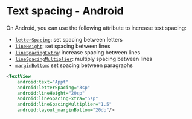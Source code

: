 # Text spacing - Android

On Android, you can use the following attribute to increase text spacing:

- [`letterSpacing`](https://developer.android.com/reference/android/widget/TextView#attr_android:letterSpacing): set spacing between letters
- [`lineHeight`](https://developer.android.com/reference/android/widget/TextView#attr_android:lineHeight): set spacing between lines
- [`lineSpacingExtra`](https://developer.android.com/reference/android/widget/TextView#attr_android:lineSpacingExtra): increase spacing between lines
- [`lineSpacingMultiplier`](https://developer.android.com/reference/android/widget/TextView#attr_android:lineSpacingMultiplier): multiply spacing between lines
- [`marginBottom`](https://developer.android.com/reference/android/view/ViewGroup.MarginLayoutParams#attr_android:layout_marginBottom): set spacing between paragraphs

```xml
<TextView
    android:text="Appt"
    android:letterSpacing="3sp"
    android:lineHeight="20sp"
    android:lineSpacingExtra="5sp"
    android:lineSpacingMultiplier="1.5"
    android:layout_marginBottom="20dp"/>
```
